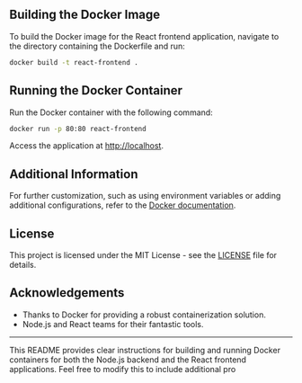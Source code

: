 ## Building the Docker Image

To build the Docker image for the React frontend application, navigate to the directory containing the Dockerfile and run:

```bash
docker build -t react-frontend .
```

## Running the Docker Container

Run the Docker container with the following command:

```bash
docker run -p 80:80 react-frontend
```

Access the application at [http://localhost](http://localhost).

## Additional Information

For further customization, such as using environment variables or adding additional configurations, refer to the [Docker documentation](https://docs.docker.com/).

## License

This project is licensed under the MIT License - see the [LICENSE](LICENSE) file for details.

## Acknowledgements

- Thanks to Docker for providing a robust containerization solution.
- Node.js and React teams for their fantastic tools.

---

This README provides clear instructions for building and running Docker containers for both the Node.js backend and the React frontend applications. Feel free to modify this to include additional pro
